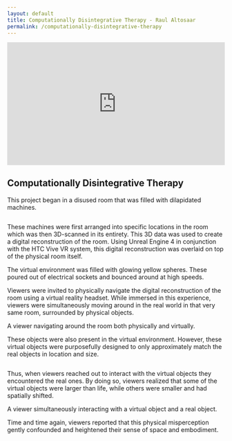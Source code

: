 ```yaml
---
layout: default
title: Computationally Disintegrative Therapy - Raul Altosaar
permalink: /computationally-disintegrative-therapy
---
```


<div class="project">

<div style="padding:56.25% 0 0 0;position:relative;" class="iframe"><iframe src="https://player.vimeo.com/video/303112151?title=0&byline=0&portrait=0" style="position:absolute;top:0;left:0;width:100%;height:100%;" frameborder="0" webkitallowfullscreen mozallowfullscreen allowfullscreen></iframe></div><script src="https://player.vimeo.com/api/player.js"></script>

## Computationally Disintegrative Therapy ##

This project began in a disused room that was filled with dilapidated machines. 

<html>
<img class="lazy" data-src="assets/img/projects/computationally-disintegrative-therapy/room140.jpg">
</html>

These machines were first arranged into specific locations in the room which was then 3D-scanned in its entirety. This 3D data was used to create a digital reconstruction of the room. Using Unreal Engine 4 in conjunction with the HTC Vive VR system, this digital reconstruction was overlaid on top of the physical room itself.

<html>
<img class="lazy" data-src="assets/img/projects/computationally-disintegrative-therapy/view_1_test.jpg">
<figcaption>The virtual environment was filled with glowing yellow spheres. These poured out of electrical sockets and bounced around at high speeds.</figcaption>
</html>

Viewers were invited to physically navigate the digital reconstruction of the room using a virtual reality headset. While immersed in this experience, viewers were simultaneously moving around in the real world in that very same room, surrounded by physical objects. 

<html>
<img class="lazy" data-src="assets/img/projects/computationally-disintegrative-therapy/standing.jpg">
<figcaption>A viewer navigating around the room both physically and virtually.</figcaption>
</html>

These objects were also present in the virtual environment. However, these virtual objects were purposefully designed to only approximately match the real objects in location and size.

<html>
<img class="lazy" data-src="assets/img/projects/computationally-disintegrative-therapy/view_6.jpg">
</html>

Thus, when viewers reached out to interact with the virtual objects they encountered the real ones. By doing so, viewers realized that some of the virtual objects were larger than life, while others were smaller and had spatially shifted.

<html>
<img class="lazy" data-src="assets/img/projects/computationally-disintegrative-therapy/interaction.jpg">
<figcaption>A viewer simultaneously interacting with a virtual object and a real object.</figcaption>
</html>


Time and time again, viewers reported that this physical misperception gently confounded and heightened their sense of space and embodiment.

</div>